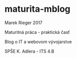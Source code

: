 # maturita-mblog
Marek Rieger 2017 

Maturitná práca - praktická časť

Blog o IT a webovom vývojarstve

SPŠE K. Adlera - ITS 4.B
